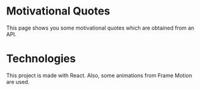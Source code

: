 # Motivational Quotes

This page shows you some motivational quotes which are obtained from an API.

# Technologies
This project is made with React. Also, some animations from Frame Motion are used.
